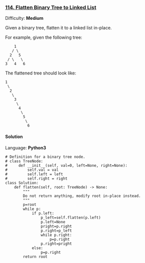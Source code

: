 ### [114\. Flatten Binary Tree to Linked List](https://leetcode.com/problems/flatten-binary-tree-to-linked-list/)

Difficulty: **Medium**


Given a binary tree, flatten it to a linked list in-place.

For example, given the following tree:

```
    1
   / \
  2   5
 / \   \
3   4   6
```

The flattened tree should look like:

```
1
 \
  2
   \
    3
     \
      4
       \
        5
         \
          6
```


#### Solution

Language: **Python3**

```python3
# Definition for a binary tree node.
# class TreeNode:
#     def __init__(self, val=0, left=None, right=None):
#         self.val = val
#         self.left = left
#         self.right = right
class Solution:
    def flatten(self, root: TreeNode) -> None:
        """
        Do not return anything, modify root in-place instead.
        """
        p=root
        while p:
            if p.left:
                p_left=self.flatten(p.left)
                p.left=None
                pright=p.right
                p.right=p_left
                while p.right:
                    p=p.right
                p.right=pright
            else:
                p=p.right
        return root
```
